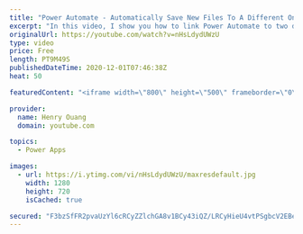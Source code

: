 ```yaml
---
title: "Power Automate - Automatically Save New Files To A Different OneDrive Account Folder"
excerpt: "In this video, I show you how to link Power Automate to two different one drive accounts and execute copy actions based on when one of the folders in one of the one drive accounts creates a new item. This was asked in my live stream earlier!   Let me know what you guys would like for the next video!"
originalUrl: https://youtube.com/watch?v=nHsLdydUWzU
type: video
price: Free
length: PT9M49S
publishedDateTime: 2020-12-01T07:46:38Z
heat: 50

featuredContent: "<iframe width=\"800\" height=\"500\" frameborder=\"0\" src=\"https://www.youtube.com/embed/nHsLdydUWzU\" allow=\"accelerometer; autoplay; encrypted-media; gyroscope; picture-in-picture\" allowfullscreen></iframe>"

provider:
  name: Henry Ouang
  domain: youtube.com

topics:
  - Power Apps

images:
  - url: https://i.ytimg.com/vi/nHsLdydUWzU/maxresdefault.jpg
    width: 1280
    height: 720
    isCached: true

secured: "F3bzSfFR2pvaUzYl6cRCyZZlchGA8v1BCy43iQZ/LRCyHieU4vtPSgbcV2EBeQ93jPqtO61tHkUCwMnTektb0iAXRi3EAmvEO3aRZkZBbkC2GDzSCWR4KHq8DPz7s0Dp/IWSdI+ww2caojH51tKNmwOEM3OKyOJracKHCr8w9fM3tPDwISpHytGXd9BpAiJS/RQ9KD7P5AsHpqtXQzQ0TMBxLgt39drJZW00wB1Ypz5fgvuHFs+mWmRA3+EcTEVAY/cEqLdecPs+GMmCg1OCS4PL0VOo4tBaVK/V/22rQ0P0z/Bxz9NpoQDLKQ6qJyOFk59+tGop4bq8Cy/eFlK7wWwUEh4p8KLM31i9snIcEU31T0DsnZH5ymn/Gjcnhpu02+yP64Zj3S3kZv5e3f/9pw==;v95uXmRI20XCI8Kt2Epbpg=="
---
```


